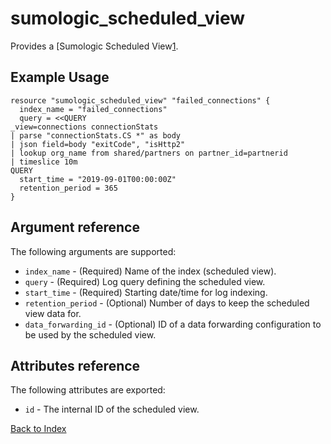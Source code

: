 
# sumologic_scheduled_view
Provides a [Sumologic Scheduled View[1].

## Example Usage
```hcl
resource "sumologic_scheduled_view" "failed_connections" {
  index_name = "failed_connections"
  query = <<QUERY
_view=connections connectionStats
| parse "connectionStats.CS *" as body
| json field=body "exitCode", "isHttp2"
| lookup org_name from shared/partners on partner_id=partnerid
| timeslice 10m
QUERY
  start_time = "2019-09-01T00:00:00Z"
  retention_period = 365
}
```

## Argument reference
The following arguments are supported:
- `index_name` - (Required) Name of the index (scheduled view).
- `query` - (Required) Log query defining the scheduled view.
- `start_time` - (Required) Starting date/time for log indexing.
- `retention_period` - (Optional) Number of days to keep the scheduled view data for.
- `data_forwarding_id` - (Optional) ID of a data forwarding configuration to be used by the scheduled view.

## Attributes reference
The following attributes are exported:
- `id` - The internal ID of the scheduled view.

[Back to Index][0]

[0]: ../README.md
[1]: https://help.sumologic.com/Manage/Scheduled-Views
